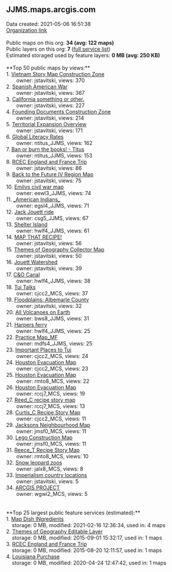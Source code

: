 <h2>JJMS.maps.arcgis.com</h2> Data created: 2021-05-06 16:51:38 <br /><a target='new' href='https://JJMS.maps.arcgis.com'>Organization link</a><br /><br />Public maps on this org: <b>34 (avg: 122 maps)</b><br />Public layers on this org: <b>7 </b>(<a target='new' href='https://services.arcgis.com/oUIH0KUN69J3B27i/ArcGIS/rest/services'>full service list</a>)<br />Estimated storaged used by feature layers: <b>0 MB (avg: 250 KB)</b><br /><br />**Top 50 public maps by views:**<br />  1. <a target='new' href='https://www.arcgis.com/home/item.html?id=8ce4888815b6435780fd7b121e397180'>Vietnam Story Map Construction Zone</a> <br />  &nbsp;&nbsp;&nbsp;&nbsp; &nbsp;&nbsp;owner: jstavitski, views: 370<br />  2. <a target='new' href='https://www.arcgis.com/home/item.html?id=069f1e1aef6e44158a18628d55a50d72'>Spanish American War</a> <br />  &nbsp;&nbsp;&nbsp;&nbsp; &nbsp;&nbsp;owner: jstavitski, views: 367<br />  3. <a target='new' href='https://www.arcgis.com/home/item.html?id=e2975aee24174a8ebacfc718d57ee8a0'>California something or other.</a> <br />  &nbsp;&nbsp;&nbsp;&nbsp; &nbsp;&nbsp;owner: jstavitski, views: 227<br />  4. <a target='new' href='https://www.arcgis.com/home/item.html?id=fe143088357f4e7783f9df6794ba169f'>Founding Documents Construction Zone</a> <br />  &nbsp;&nbsp;&nbsp;&nbsp; &nbsp;&nbsp;owner: jstavitski, views: 214<br />  5. <a target='new' href='https://www.arcgis.com/home/item.html?id=b200eda1bc0649c883398485229a794d'>Territorial Expansion Overview</a> <br />  &nbsp;&nbsp;&nbsp;&nbsp; &nbsp;&nbsp;owner: jstavitski, views: 171<br />  6. <a target='new' href='https://www.arcgis.com/home/item.html?id=e5c184c003864ccf97820979d5070bfe'>Global Literacy Rates</a> <br />  &nbsp;&nbsp;&nbsp;&nbsp; &nbsp;&nbsp;owner: ntitus_JJMS, views: 162<br />  7. <a target='new' href='https://www.arcgis.com/home/item.html?id=471cee0ad14d4e7ba82cf8e76b14d8b2'>Ban or burn the books! - Titus</a> <br />  &nbsp;&nbsp;&nbsp;&nbsp; &nbsp;&nbsp;owner: ntitus_JJMS, views: 153<br />  8. <a target='new' href='https://www.arcgis.com/home/item.html?id=99b67152f33848448cf2e05e095a482d'>RCEC England and France Trip</a> <br />  &nbsp;&nbsp;&nbsp;&nbsp; &nbsp;&nbsp;owner: jstavitski, views: 86<br />  9. <a target='new' href='https://www.arcgis.com/home/item.html?id=56b552225c064acd97cb039bafc742a6'>Back to the Future IV Region Map</a> <br />  &nbsp;&nbsp;&nbsp;&nbsp; &nbsp;&nbsp;owner: jstavitski, views: 75<br />  10. <a target='new' href='https://www.arcgis.com/home/item.html?id=2c3113a94109482c93f4e673b96d4d53'>Emilys civil war map</a> <br />  &nbsp;&nbsp;&nbsp;&nbsp; &nbsp;&nbsp;owner: eewl3_JJMS, views: 74<br />  11. <a target='new' href='https://www.arcgis.com/home/item.html?id=5cf242ae1b254189b430255916842c71'>_American Indians_</a> <br />  &nbsp;&nbsp;&nbsp;&nbsp; &nbsp;&nbsp;owner: egsl4_JJMS, views: 71<br />  12. <a target='new' href='https://www.arcgis.com/home/item.html?id=bc62fd99015046c39c0bf9c89fc463d7'>Jack Jouett ride</a> <br />  &nbsp;&nbsp;&nbsp;&nbsp; &nbsp;&nbsp;owner: csg5_JJMS, views: 67<br />  13. <a target='new' href='https://www.arcgis.com/home/item.html?id=e6fec5db22c64395bb75eb74e5830b10'>Shelter Island</a> <br />  &nbsp;&nbsp;&nbsp;&nbsp; &nbsp;&nbsp;owner: hwlf4_JJMS, views: 61<br />  14. <a target='new' href='https://www.arcgis.com/home/item.html?id=cb8801b9c7874fe6b61b90092dffb059'>MAP THAT RECIPE!</a> <br />  &nbsp;&nbsp;&nbsp;&nbsp; &nbsp;&nbsp;owner: jstavitski, views: 56<br />  15. <a target='new' href='https://www.arcgis.com/home/item.html?id=c48e49ffb6844900b1214290d639bbc6'>Themes of Geography Collector Map</a> <br />  &nbsp;&nbsp;&nbsp;&nbsp; &nbsp;&nbsp;owner: jstavitski, views: 50<br />  16. <a target='new' href='https://www.arcgis.com/home/item.html?id=1e525140712a46879d6a2c1295833827'>Jouett Watershed</a> <br />  &nbsp;&nbsp;&nbsp;&nbsp; &nbsp;&nbsp;owner: jstavitski, views: 39<br />  17. <a target='new' href='https://www.arcgis.com/home/item.html?id=ff3b471ba57b4ba9bc2c7a4194f332d0'>C&O Canal</a> <br />  &nbsp;&nbsp;&nbsp;&nbsp; &nbsp;&nbsp;owner: hwlf4_JJMS, views: 38<br />  18. <a target='new' href='https://www.arcgis.com/home/item.html?id=9f6a491153794f7789ec02ce56a7eff2'>Tui Talks</a> <br />  &nbsp;&nbsp;&nbsp;&nbsp; &nbsp;&nbsp;owner: cjcc2_MCS, views: 37<br />  19. <a target='new' href='https://www.arcgis.com/home/item.html?id=4b6bfe191a914992bd81d1d09cd05392'>Floodplains: Albemarle County</a> <br />  &nbsp;&nbsp;&nbsp;&nbsp; &nbsp;&nbsp;owner: jstavitski, views: 32<br />  20. <a target='new' href='https://www.arcgis.com/home/item.html?id=7c1cac2e2cf74dbbbe65b979a484014f'>All Volcanoes on Earth</a> <br />  &nbsp;&nbsp;&nbsp;&nbsp; &nbsp;&nbsp;owner: bws8_JJMS, views: 31<br />  21. <a target='new' href='https://www.arcgis.com/home/item.html?id=2299a42d20764c77bd748ef598a9f40c'>Harpers ferry</a> <br />  &nbsp;&nbsp;&nbsp;&nbsp; &nbsp;&nbsp;owner: hwlf4_JJMS, views: 25<br />  22. <a target='new' href='https://www.arcgis.com/home/item.html?id=6f44183298f348608d1690a8bde9b5b1'>Practice Map_MF</a> <br />  &nbsp;&nbsp;&nbsp;&nbsp; &nbsp;&nbsp;owner: mdfs4_JJMS, views: 25<br />  23. <a target='new' href='https://www.arcgis.com/home/item.html?id=64608494d23f41f3a9c58edca915a937'>Important Places to Tui</a> <br />  &nbsp;&nbsp;&nbsp;&nbsp; &nbsp;&nbsp;owner: cjcc2_MCS, views: 24<br />  24. <a target='new' href='https://www.arcgis.com/home/item.html?id=23206491def84401a5d863558cf7d77e'>Houston Evacuation Map</a> <br />  &nbsp;&nbsp;&nbsp;&nbsp; &nbsp;&nbsp;owner: cjcc2_MCS, views: 23<br />  25. <a target='new' href='https://www.arcgis.com/home/item.html?id=8b8cb26c6b55429bb776134920df5bd8'>Houston Evacuation Map</a> <br />  &nbsp;&nbsp;&nbsp;&nbsp; &nbsp;&nbsp;owner: rmto8_MCS, views: 22<br />  26. <a target='new' href='https://www.arcgis.com/home/item.html?id=8651adee8b734862aa9bb5d0ca271227'>Houston Evacuation Map</a> <br />  &nbsp;&nbsp;&nbsp;&nbsp; &nbsp;&nbsp;owner: rccj7_MCS, views: 19<br />  27. <a target='new' href='https://www.arcgis.com/home/item.html?id=5f3804fc93a7415783da5a9cbe65381a'>Reed_C recipe story map</a> <br />  &nbsp;&nbsp;&nbsp;&nbsp; &nbsp;&nbsp;owner: rccj7_MCS, views: 13<br />  28. <a target='new' href='https://www.arcgis.com/home/item.html?id=ee0b09f3108a47829a26ab240538660b'>Curtis_C Recipe Story Map</a> <br />  &nbsp;&nbsp;&nbsp;&nbsp; &nbsp;&nbsp;owner: cjcc2_MCS, views: 11<br />  29. <a target='new' href='https://www.arcgis.com/home/item.html?id=a714ca765ef14b80b7a7283c638c7c8b'>Jacksons Neighbourhood Map</a> <br />  &nbsp;&nbsp;&nbsp;&nbsp; &nbsp;&nbsp;owner: jmsf0_MCS, views: 11<br />  30. <a target='new' href='https://www.arcgis.com/home/item.html?id=c0e59392744e4971bef0a637d75c87c0'>Lego Construction Map</a> <br />  &nbsp;&nbsp;&nbsp;&nbsp; &nbsp;&nbsp;owner: jmsf0_MCS, views: 11<br />  31. <a target='new' href='https://www.arcgis.com/home/item.html?id=bd37b6e854314d4a9c3095a1e9509337'>Reece_T Recipe Story Map</a> <br />  &nbsp;&nbsp;&nbsp;&nbsp; &nbsp;&nbsp;owner: rmto8_MCS, views: 10<br />  32. <a target='new' href='https://www.arcgis.com/home/item.html?id=2b9fbac3c7fa48448e162a051f857239'>Snow leopard zoos</a> <br />  &nbsp;&nbsp;&nbsp;&nbsp; &nbsp;&nbsp;owner: jalx8_MCS, views: 8<br />  33. <a target='new' href='https://www.arcgis.com/home/item.html?id=60189b770af6475690f1960cc6106d86'>Imperialism country locations</a> <br />  &nbsp;&nbsp;&nbsp;&nbsp; &nbsp;&nbsp;owner: jstavitski, views: 5<br />  34. <a target='new' href='https://www.arcgis.com/home/item.html?id=7186a2a022b3492f989c94fb540b3dd5'>ARCGIS PROJECT</a> <br />  &nbsp;&nbsp;&nbsp;&nbsp; &nbsp;&nbsp;owner: wgwi2_MCS, views: 5<br /><br /><br />**Top 25 largest public feature services (estimated):**<br /> 1. <a target='new' href='https://www.arcgis.com/home/item.html?id=c6bf9a40e58546d3af055dc3b2853562'>Map Dish INgredients</a><br /> &nbsp;&nbsp;&nbsp;&nbsp;storage: 0 MB, modified: 2021-02-16 12:36:34,  used in: 4 maps<br /> 2. <a target='new' href='https://www.arcgis.com/home/item.html?id=3103e325fb104cb099472000b6ec8ca1'>Themes of Geography Editable Layer</a><br /> &nbsp;&nbsp;&nbsp;&nbsp;storage: 0 MB, modified: 2015-09-01 15:32:17,  used in: 1 maps<br /> 3. <a target='new' href='https://www.arcgis.com/home/item.html?id=3841700fa2c74a6481450b0eeb1441f7'>RCEC England and France Trip</a><br /> &nbsp;&nbsp;&nbsp;&nbsp;storage: 0 MB, modified: 2015-08-20 12:11:57,  used in: 1 maps<br /> 4. <a target='new' href='https://www.arcgis.com/home/item.html?id=6e7738ac2f9545be8af6bac0dc9b2fbe'>Louisiana Purchase</a><br /> &nbsp;&nbsp;&nbsp;&nbsp;storage: 0 MB, modified: 2020-04-24 12:47:42,  used in: 1 maps<br />